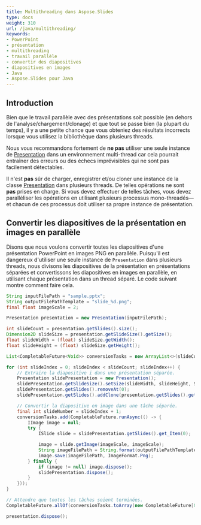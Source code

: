 ```yaml
---
title: Multithreading dans Aspose.Slides
type: docs
weight: 310
url: /java/multithreading/
keywords:
- PowerPoint
- présentation
- multithreading
- travail parallèle
- convertir des diapositives
- diapositives en images
- Java
- Aspose.Slides pour Java
---
```


## **Introduction**

Bien que le travail parallèle avec des présentations soit possible (en dehors de l'analyse/chargement/clonage) et que tout se passe bien (la plupart du temps), il y a une petite chance que vous obteniez des résultats incorrects lorsque vous utilisez la bibliothèque dans plusieurs threads.

Nous vous recommandons fortement de **ne pas** utiliser une seule instance de [Presentation](https://reference.aspose.com/slides/java/com.aspose.slides/Presentation) dans un environnement multi-thread car cela pourrait entraîner des erreurs ou des échecs imprévisibles qui ne sont pas facilement détectables.

Il n'est **pas** sûr de charger, enregistrer et/ou cloner une instance de la classe [Presentation](https://reference.aspose.com/slides/java/com.aspose.slides/Presentation) dans plusieurs threads. De telles opérations ne sont **pas** prises en charge. Si vous devez effectuer de telles tâches, vous devez paralléliser les opérations en utilisant plusieurs processus mono-threadés—et chacun de ces processus doit utiliser sa propre instance de présentation.

## **Convertir les diapositives de la présentation en images en parallèle**

Disons que nous voulons convertir toutes les diapositives d'une présentation PowerPoint en images PNG en parallèle. Puisqu'il est dangereux d'utiliser une seule instance de `Presentation` dans plusieurs threads, nous divisons les diapositives de la présentation en présentations séparées et convertissons les diapositives en images en parallèle, en utilisant chaque présentation dans un thread séparé. Le code suivant montre comment faire cela.

```java
String inputFilePath = "sample.pptx";
String outputFilePathTemplate = "slide_%d.png";
final float imageScale = 2;

Presentation presentation = new Presentation(inputFilePath);

int slideCount = presentation.getSlides().size();
Dimension2D slideSize = presentation.getSlideSize().getSize();
float slideWidth = (float) slideSize.getWidth();
float slideHeight = (float) slideSize.getHeight();

List<CompletableFuture<Void>> conversionTasks = new ArrayList<>(slideCount);

for (int slideIndex = 0; slideIndex < slideCount; slideIndex++) {
    // Extraire la diapositive i dans une présentation séparée.
    Presentation slidePresentation = new Presentation();
    slidePresentation.getSlideSize().setSize(slideWidth, slideHeight, SlideSizeScaleType.DoNotScale);
    slidePresentation.getSlides().removeAt(0);
    slidePresentation.getSlides().addClone(presentation.getSlides().get_Item(slideIndex));

    // Convertir la diapositive en image dans une tâche séparée.
    final int slideNumber = slideIndex + 1;
    conversionTasks.add(CompletableFuture.runAsync(() -> {
        IImage image = null;
        try {
            ISlide slide = slidePresentation.getSlides().get_Item(0);

            image = slide.getImage(imageScale, imageScale);
            String imageFilePath = String.format(outputFilePathTemplate, slideNumber);
            image.save(imageFilePath, ImageFormat.Png);
        } finally {
            if (image != null) image.dispose();
            slidePresentation.dispose();
        }
    }));
}

// Attendre que toutes les tâches soient terminées.
CompletableFuture.allOf(conversionTasks.toArray(new CompletableFuture[0])).join();

presentation.dispose();
```
